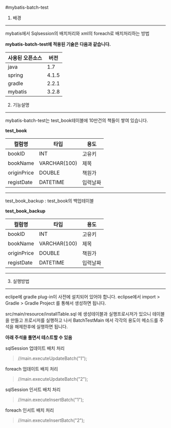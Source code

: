 #mybatis-batch-test


1. 배경
----------------------

mybatis에서 Sqlsession의 배치처리와 xml의 foreach로 배치처리하는 방법 


**mybatis-batch-test에 적용된 기술은 다음과 같습니다.**

사용된 오픈소스|버전
------------|---
java|1.7
spring|4.1.5
gradle|2.2.1
mybatis|3.2.8


2. 기능설명
-----------------
mybatis-batch-test는 test_book테이블에 10만건의 책들이 쌓여 있습니다.

**test_book**

컬럼명|타입|용도
-----|---|---
bookID|INT|고유키
bookName|VARCHAR(100)|제목
originPrice|DOUBLE|책원가
registDate|DATETIME|입력날짜
----------------

test_book_backup : test_book의 백업테이블 

**test_book_backup**

컬럼명|타입|용도
-----|---|---
bookID|INT|고유키
bookName|VARCHAR(100)|제목
originPrice|DOUBLE|책원가
registDate|DATETIME|입력날짜
----------------

3. 실행방법
----------------
eclipe에 gradle plug-in이 사전에 설치되어 있어야 합니다. 
eclipse에서 import > Gradle > Gradle Project 를 통해서 생성하면 됩니다. 

src/main/resource/installTable.sql 에 생성테이블과 실행프로시저가 있으니 테이블을 만들고 프로시저를 실행하고 나서 
BatchTestMain 에서 각각의 용도이 메소드를 주석을 해제한후에 실행하면 됩니다.

**아래 주석을 풀면서 테스트할 수 있음**

sqlSession 업데이트 배치 처리 
> //main.executeUpdateBatch("1");

foreach 업데이트 배치 처리 
> //main.executeUpdateBatch("2");
		
sqlSession 인서트 배치 처리
> //main.executeInsertBatch("1");
		
foreach 인서트  배치 처리
> //main.executeInsertBatch("2");

